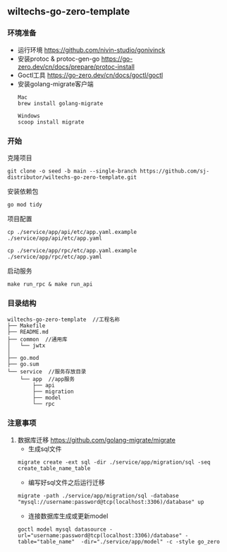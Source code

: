 ## wiltechs-go-zero-template

### 环境准备
* 运行环境 https://github.com/nivin-studio/gonivinck
* 安装protoc & protoc-gen-go https://go-zero.dev/cn/docs/prepare/protoc-install
* Goctl工具 https://go-zero.dev/cn/docs/goctl/goctl
* 安装golang-migrate客户端
    ```
    Mac
    brew install golang-migrate
    
    Windows
    scoop install migrate
    ```

### 开始
克隆项目
```
git clone -o seed -b main --single-branch https://github.com/sj-distributor/wiltechs-go-zero-template.git
```

安装依赖包
```
go mod tidy
```

项目配置
```
cp ./service/app/api/etc/app.yaml.example ./service/app/api/etc/app.yaml 
```
```
cp ./service/app/rpc/etc/app.yaml.example ./service/app/rpc/etc/app.yaml 
```

启动服务
```
make run_rpc & make run_api
```

### 目录结构
```
wiltechs-go-zero-template  //工程名称
├── Makefile
├── README.md
├── common  //通用库
│   └── jwtx
│       
├── go.mod
├── go.sum
└── service  //服务存放目录
    └── app  //app服务
        ├── api
        ├── migration
        ├── model
        └── rpc
```

### 注意事项
1. 数据库迁移 https://github.com/golang-migrate/migrate
   * 生成sql文件
    ```
    migrate create -ext sql -dir ./service/app/migration/sql -seq create_table_name_table
    ```
   * 编写好sql文件之后运行迁移
    ```
    migrate -path ./service/app/migration/sql -database "mysql://username:password@tcp(localhost:3306)/database" up
    ```
   * 连接数据库生成或更新model
    ```
    goctl model mysql datasource -url="username:password@tcp(localhost:3306)/database" -table="table_name"  -dir="./service/app/model" -c -style go_zero
    ```
